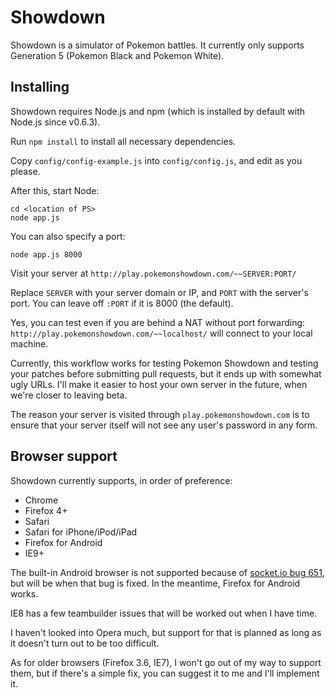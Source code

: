 Showdown
========================================================================

Showdown is a simulator of Pokemon battles. It currently only supports Generation 5 (Pokemon Black and Pokemon White).

Installing
------------------------------------------------------------------------

Showdown requires Node.js and npm (which is installed by default with Node.js since v0.6.3).

Run `npm install` to install all necessary dependencies.

Copy `config/config-example.js` into `config/config.js`, and edit as you please.

After this, start Node:

    cd <location of PS>
    node app.js

You can also specify a port:

    node app.js 8000

Visit your server at `http://play.pokemonshowdown.com/~~SERVER:PORT/`

Replace `SERVER` with your server domain or IP, and `PORT` with the server's port. You can leave off `:PORT` if it is 8000 (the default).

Yes, you can test even if you are behind a NAT without port forwarding: `http://play.pokemonshowdown.com/~~localhost/` will connect to your local machine.

Currently, this workflow works for testing Pokemon Showdown and testing your patches before submitting pull requests, but it ends up with somewhat ugly URLs. I'll make it easier to host your own server in the future, when we're closer to leaving beta.

The reason your server is visited through `play.pokemonshowdown.com` is to ensure that your server itself will not see any user's password in any form.

Browser support
------------------------------------------------------------------------

Showdown currently supports, in order of preference:

 - Chrome
 - Firefox 4+
 - Safari
 - Safari for iPhone/iPod/iPad
 - Firefox for Android
 - IE9+

The built-in Android browser is not supported because of [socket.io bug 651][1], but will be when that bug is fixed. In the meantime, Firefox for Android works.

IE8 has a few teambuilder issues that will be worked out when I have time.

I haven't looked into Opera much, but support for that is planned as long as it doesn't turn out to be too difficult.

As for older browsers (Firefox 3.6, IE7), I won't go out of my way to support them, but if there's a simple fix, you can suggest it to me and I'll implement it.

  [1]: https://github.com/LearnBoost/socket.io/issues/651
